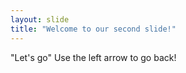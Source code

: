 ```yaml
---
layout: slide
title: "Welcome to our second slide!"
---
```

"Let's go" 
Use the left arrow to go back!
